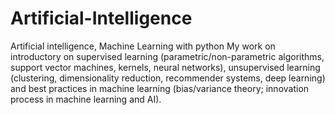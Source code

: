 # Artificial-Intelligence
Artificial intelligence, Machine Learning with python
My work on introductory on supervised learning (parametric/non-parametric algorithms, support vector
machines, kernels, neural networks), unsupervised learning (clustering, dimensionality reduction, recommender
systems, deep learning) and best practices in machine learning (bias/variance theory; innovation process in machine learning and AI).
